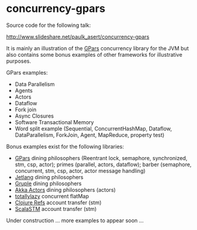 concurrency-gpars
=================

Source code for the following talk:

http://www.slideshare.net/paulk_asert/concurrency-gpars

It is mainly an illustration of the [GPars][1] concurrency library for the JVM but also contains some bonus examples of other frameworks for illustrative purposes.

GPars examples:
* Data Parallelism
* Agents
* Actors
* Dataflow
* Fork join
* Async Closures
* Software Transactional Memory
* Word split example (Sequential, ConcurrentHashMap, Dataflow, DataParallelism, ForkJoin, Agent, MapReduce, property test)

Bonus examples exist for the following libraries:
* [GPars][1] dining philosophers (Reentrant lock, semaphore, synchronized, stm, csp, actor); primes (parallel, actors, dataflow); barber (semaphore, concurrent, stm, csp, actor, actor message handling)
* [Jetlang][2] dining philosophers
* [Gruple][3] dining philosophers
* [Akka Actors][4] dining philosophers (actors)
* [totallylazy][5] concurrent flatMap
* [Clojure Refs][6] account transfer (stm)
* [ScalaSTM][7] account transfer (stm)

Under construction ... more examples to appear soon ...

[1]: http://gpars.codehaus.org/ "GPars"
[2]: http://code.google.com/p/jetlang/ "Jetlang"
[3]: http://gruple.codehaus.org/ "Gruple"
[4]: http://doc.akka.io/docs/akka/2.2.1/java/untyped-actors.html "Akka Actors"
[5]: https://code.google.com/p/totallylazy/ "totallylazy"
[6]: http://clojure.org/refs "Clojure Refs"
[7]: http://nbronson.github.io/scala-stm/ "ScalaSTM"
